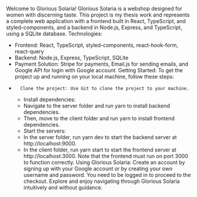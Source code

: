 Welcome to Glorious Solaria!
Glorious Solaria is a webshop designed for women with discerning taste. This project is my thesis work and represents a complete web application with a frontend built in React, TypeScript, and styled-components, and a backend in Node.js, Express, and TypeScript, using a SQLite database.
Technologies:
* Frontend: React, TypeScript, styled-components, react-hook-form, react-query
* Backend: Node.js, Express, TypeScript, SQLite
* Payment Solution: Stripe for payments, Email.js for sending emails, and Google API for login with Google account.
Getting Started:
To get the project up and running on your local machine, follow these steps:
* 		Clone the project: Use Git to clone the project to your machine.
    * Install dependencies:
    * Navigate to the server folder and run yarn to install backend dependencies.
    * Then, move to the client folder and run yarn to install frontend dependencies.
    * Start the servers:
    * In the server folder, run yarn dev to start the backend server at http://localhost:9000.
    * In the client folder, run yarn start to start the frontend server at http://localhost:3000. Note that the frontend must run on port 3000 to function correctly.
Using Glorious Solaria:
Create an account by signing up with your Google account or by creating your own username and password. You need to be logged in to proceed to the checkout. Explore and enjoy navigating through Glorious Solaria intuitively and without guidance.
